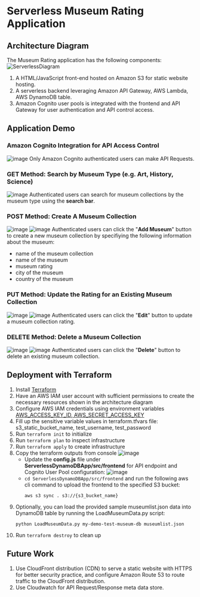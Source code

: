 # Serverless Museum Rating Application
## Architecture Diagram
The Museum Rating application has the following components:
![ServerlessDiagram](https://github.com/user-attachments/assets/33bc3557-04f4-4fb7-9a9c-2633b9a7a5c8)
1. A HTML/JavaScript front-end hosted on Amazon S3 for static website hosting.
2. A serverless backend leveraging Amazon API Gateway, AWS Lambda, AWS DynamoDB table.
3. Amazon Cognito user pools is integrated with the frontend and API Gateway for user authentication and API control access.
## Application Demo
### Amazon Cognito Integration for API Access Control
![image](https://github.com/user-attachments/assets/65909719-a6c7-46f5-8e33-f4e4f4fac350)
Only Amazon Cognito authenticated users can make API Requests.
### GET Method: Search by Museum Type (e.g. Art, History, Science)
![image](https://github.com/user-attachments/assets/ed692c73-ea70-49bd-b9e8-e5fc904d1963)
Authenticated users can search for museum collections by the museum type using the **search bar**.
### POST Method: Create A Museum Collection
![image](https://github.com/user-attachments/assets/89eb9b9d-d464-4922-a336-29957fc22345)
![image](https://github.com/user-attachments/assets/2c53274e-4071-4dd4-91fe-aecaea2004b3)
Authenticated users can click the "**Add Museum**" button to create a new museum collection by specifiying the following information about the museum:
* name of the museum collection
* name of the museum
* museum rating
* city of the museum
* country of the museum
### PUT Method: Update the Rating for an Existing Museum Collection
![image](https://github.com/user-attachments/assets/c32284b0-380d-40bc-83c1-dd38cc149597)
![image](https://github.com/user-attachments/assets/74447f6f-3c96-41c8-859c-0737c561febb)
Authenticated users can click the "**Edit**" button to update a museum collection rating.
### DELETE Method: Delete a Museum Collection
![image](https://github.com/user-attachments/assets/748c0b7a-95ed-432e-b4b8-80ce0a1bf05b)
![image](https://github.com/user-attachments/assets/8120d0d1-5795-40b6-a2f1-de5d494e5cb0)
Authenticated users can click the "**Delete**" button to delete an existing museum collection.
## Deployment with Terraform
1. Install [Terraform](https://developer.hashicorp.com/terraform/tutorials/aws-get-started/install-cli)
2. Have an AWS IAM user account with sufficient permissions to create the necessary resources shown in the architecture diagram
3. Configure AWS IAM credentials using environment variables [AWS_ACCESS_KEY_ID, AWS_SECRET_ACCESS_KEY](https://registry.terraform.io/providers/hashicorp/aws/latest/docs)
4. Fill up the sensitive variable values in terraform.tfvars file: s3_static_bucket_name, test_username, test_password
5. Run ```terraform init``` to initialize
6. Run ```terraform plan``` to inspect infrastructure
7. Run ```terraform apply``` to create infrastructure
8. Copy the terraform outputs from console
   ![image](https://github.com/user-attachments/assets/463eb40e-19db-4fb8-a333-cf28c5292302)
   * Update the **config.js** file under **ServerlessDynamoDBApp/src/frontend** for API endpoint and Cognito User Pool configuration:
   ![image](https://github.com/user-attachments/assets/47024fe2-7546-49f2-95d0-9a4aa5d7881b)
   * ```cd ServerlessDynamoDBApp/src/frontend``` and run the following aws cli command to upload the frontend to the specified S3 bucket:
     ```
     aws s3 sync . s3://{s3_bucket_name}
     ```
<!-- 9. Currently, unfortunately I have to manually enable Cross-Origin Resource Sharing (CORS) in the AWS Console under API Gateway, will try to learn to configure it automatucally with Terraform as part of the future work:
    * Click "**Enable CORS**" button
    ![image](https://github.com/user-attachments/assets/5f73f972-b21c-4178-974d-45a8ec2f0366)
    * Select the following options and click Save
    ![image](https://github.com/user-attachments/assets/ca3f42b0-25b5-4a17-8bc6-bc2a5f13e63a)
    * Click "**Deploy API**" to update and redeploy the APIs:
    ![image](https://github.com/user-attachments/assets/63d0ce9f-b0d1-4c3e-b46c-2ffd8a078dec) -->
9. Optionally, you can load the provided sample museumlist.json data into DynamoDB table by running the LoadMuseumData.py script:
    ```
    python LoadMuseumData.py my-demo-test-museum-db museumlist.json
    ```
10. Run ```terraform destroy``` to clean up
## Future Work
1. Use CloudFront distribution (CDN) to serve a static website with HTTPS for better security practice, and configure Amazon Route 53 to route traffic to the CloudFront distribution.
2. Use Cloudwatch for API Request/Response meta data store. 

